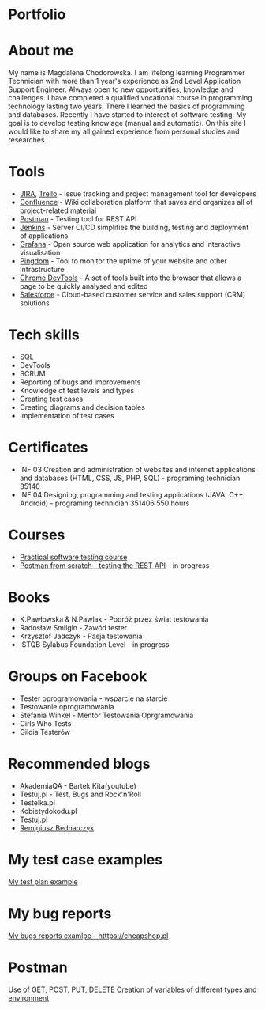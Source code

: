 # Portfolio
# About me
My name is Magdalena Chodorowska. I am lifelong learning Programmer Technician with more than 1 year's experience as 2nd Level Application Support Engineer. Always open to new opportunities, knowledge and challenges. I have completed a qualified vocational course in programming technology lasting two years. There I learned the basics of programming and databases. Recently I have started to interest of software testing.  My goal is to develop testing  knowlage (manual and automatic). On this site I would like to share my all gained experience from personal studies and researches.
# Tools
 - [JIRA](https://www.atlassian.com/software/jira0), [Trello](https://trello.com/) - Issue tracking and project management tool for developers
 - [Confluence](https://www.atlassian.com/software/confluence) - Wiki collaboration platform that saves and organizes all of project-related material
 - [Postman](https://www.postman.com/) - Testing tool for REST API
 - [Jenkins](https://www.jenkins.io/) - Server CI/CD simplifies the building, testing and deployment of applications
 - [Grafana](https://grafana.com/) - Open source web application for analytics and interactive visualisation
 - [Pingdom](https://www.pingdom.com/) - Tool to monitor the uptime of your website and other infrastructure
 - [Chrome DevTools](https://developer.chrome.com/docs/devtools/) - A set of tools built into the browser that allows a page to be quickly analysed and edited
- [Salesforce](https://www.salesforce.com/) - Cloud-based customer service and sales support (CRM) solutions
# Tech skills
  - SQL
  - DevTools
  - SCRUM
  - Reporting  of bugs and improvements
  - Knowledge of test levels and types
  - Creating test cases
  - Creating diagrams and decision tables
  - Implementation of test cases
# Certificates
  - INF 03 Creation and administration of websites and internet applications and databases (HTML, CSS, JS, PHP, SQL) - programing technician 35140
  - INF 04 Designing, programming and testing applications (JAVA, C++, Android) - programing technician 351406 550 hours
  
# Courses
  - [Practical software testing course](https://www.udemy.com/course/praktyczny-kurs-testowania-oprogramowania/)
  - [Postman from scratch - testing the REST API](https://www.udemy.com/course/postman-od-podstaw-testowanie-rest-api/) - in progress
# Books
  - K.Pawłowska & N.Pawlak - Podróż przez świat testowania
  - Radosław Smilgin - Zawód tester
  - Krzysztof Jadczyk - Pasja testowania
  - ISTQB Sylabus Foundation Level - in progress
# Groups on Facebook
  - Tester oprogramowania - wsparcie na starcie
  - Testowanie oprogramowania
  - Stefania Winkel - Mentor Testowania Oprgramowania
  - Girls Who Tests
  - Gildia Testerów
# Recommended blogs
  - AkademiaQA - Bartek Kita(youtube)
  - Testuj.pl - Test, Bugs and Rock'n'Roll
  - Testelka.pl
  - Kobietydokodu.pl
  - [Testuj.pl](https://testuj.pl/)
  - [Remigiusz Bednarczyk](https://remigiuszbednarczyk.pl/)
 # My test case examples
[My test plan example](https://drive.google.com/drive/u/2/folders/1S2HNe-5xLMtFmG5EXUCQdthBWxEqJ56J)
# My bug reports
[My bugs reports examlpe - htttps://cheapshop.pl](https://drive.google.com/drive/u/2/folders/1sUM-O_0rKL-Y8ZQA5KQ5SWg9HSG-XvYv)
# Postman
[Use of GET, POST, PUT, DELETE](https://drive.google.com/drive/u/2/folders/1jjWwDEJcW6lozPfZzEktW2y3KI-8KU8l)
[Creation of variables of different types and environment](https://drive.google.com/drive/u/2/folders/1IvMX_I15keLPng5ixHhDkmcVHFGS22ao)

